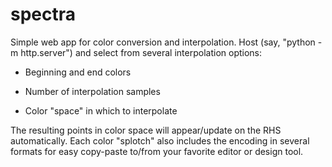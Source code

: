 # spectra

Simple web app for color conversion and interpolation. Host (say, "python -m http.server") and select from several interpolation options:

* Beginning and end colors

* Number of interpolation samples

* Color "space" in which to interpolate

The resulting points in color space will appear/update on the RHS automatically. Each color "splotch" also includes the encoding in several formats for easy copy-paste to/from your favorite editor or design tool.
